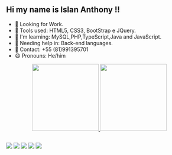 ## Hi my name is Islan Anthony !!

- 💼 Looking for Work.
- 🔭 Tools used: HTML5, CSS3, BootStrap e JQuery.
- 🌱 I'm learning: MySQL,PHP,TypeScript,Java and JavaScript.
- 🤔 Needing help in: Back-end languages.
- 📱 Contact: +55 (81)991395701
- 😄 Pronouns: He/him

<div align="center">
  <a href="https://github.com/Anthony4Dev">
  <img height="180em" src="https://github-readme-stats.vercel.app/api?username=Anthony4Dev&show_icons=true&theme=dark&include_all_commits=true&count_private=true"/>
  <img height="180em" src="https://github-readme-stats.vercel.app/api/top-langs/?username=Anthony4Dev&layout=compact&langs_count=7&theme=dark"/>
</div>
 
 ##
 
 <a href="https://instagram.com/anthony_islan" target="_blank"><img src="https://img.shields.io/badge/-Instagram-%23E4405F?style=for-the-badge&logo=instagram&logoColor=white" target="_blank"></a>
 <a href="https://discord.gg/wagxzStdcR" target="_blank"><img src="https://img.shields.io/badge/Discord-7289DA?style=for-the-badge&logo=discord&logoColor=white" target="_blank"></a> 
  <a href = "mailto:anthony.islan2005@gmail.com"><img src="https://img.shields.io/badge/-Gmail-%23333?style=for-the-badge&logo=gmail&logoColor=white" target="_blank"></a>
  <a href="https://www.linkedin.com/in/islan-anthony-649374200" target="_blank"><img src="https://img.shields.io/badge/-LinkedIn-%230077B5?style=for-the-badge&logo=linkedin&logoColor=white" target="_blank"></a>
  <a href="#" target="_blank"><img src="https://img.shields.io/badge/-Typescript-%230077B5?style=for-the-badge&logo=typescript&logoColor=white" target="_blank"></a>
  
 
